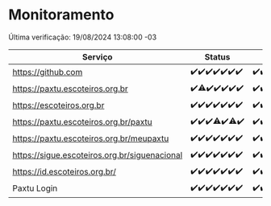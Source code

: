 # Monitoramento

Última verificação: 19/08/2024 13:08:00 -03

|Serviço|Status|Últimas 24h|
|---|---|---|
|https://github.com|<span title="2024-08-12: OK=23">✔️</span><span title="2024-08-13: OK=23">✔️</span><span title="2024-08-14: OK=23">✔️</span><span title="2024-08-15: OK=24">✔️</span><span title="2024-08-16: OK=24">✔️</span><span title="2024-08-17: OK=24">✔️</span><span title="2024-08-18: OK=16">✔️</span>|<span title="18/08/2024 14:04:00 -03 : 200">✔️</span><span title="18/08/2024 15:08:00 -03 : 200">✔️</span><span title="18/08/2024 16:05:00 -03 : 200">✔️</span><span title="18/08/2024 17:07:00 -03 : 200">✔️</span><span title="18/08/2024 18:05:00 -03 : 200">✔️</span><span title="18/08/2024 19:07:00 -03 : 200">✔️</span><span title="18/08/2024 20:07:00 -03 : 200">✔️</span><span title="18/08/2024 21:36:00 -03 : 200">✔️</span><span title="18/08/2024 23:01:00 -03 : 200">✔️</span><span title="19/08/2024 00:08:00 -03 : 200">✔️</span><span title="19/08/2024 01:09:00 -03 : 200">✔️</span><span title="19/08/2024 02:07:00 -03 : 200">✔️</span><span title="19/08/2024 03:11:00 -03 : 200">✔️</span><span title="19/08/2024 04:09:00 -03 : 200">✔️</span><span title="19/08/2024 05:10:00 -03 : 200">✔️</span><span title="19/08/2024 06:08:00 -03 : 200">✔️</span><span title="19/08/2024 07:09:00 -03 : 200">✔️</span><span title="19/08/2024 08:06:00 -03 : 200">✔️</span><span title="19/08/2024 09:13:00 -03 : 200">✔️</span><span title="19/08/2024 10:12:00 -03 : 200">✔️</span><span title="19/08/2024 11:08:00 -03 : 200">✔️</span><span title="19/08/2024 12:07:00 -03 : 200">✔️</span><span title="19/08/2024 13:08:00 -03 : 200">✔️</span>|
|https://paxtu.escoteiros.org.br|<span title="2024-08-12: OK=23">✔️</span><span title="2024-08-13: OK=22, Falhas=1">⚠️</span><span title="2024-08-14: OK=23">✔️</span><span title="2024-08-15: OK=24">✔️</span><span title="2024-08-16: OK=24">✔️</span><span title="2024-08-17: OK=24">✔️</span><span title="2024-08-18: OK=16">✔️</span>|<span title="18/08/2024 14:04:00 -03 : 200">✔️</span><span title="18/08/2024 15:08:00 -03 : 200">✔️</span><span title="18/08/2024 16:05:00 -03 : 200">✔️</span><span title="18/08/2024 17:07:00 -03 : 200">✔️</span><span title="18/08/2024 18:05:00 -03 : 200">✔️</span><span title="18/08/2024 19:07:00 -03 : 200">✔️</span><span title="18/08/2024 20:07:00 -03 : 200">✔️</span><span title="18/08/2024 21:36:00 -03 : 200">✔️</span><span title="18/08/2024 23:01:00 -03 : 200">✔️</span><span title="19/08/2024 00:08:00 -03 : 200">✔️</span><span title="19/08/2024 01:09:00 -03 : 200">✔️</span><span title="19/08/2024 02:07:00 -03 : 200">✔️</span><span title="19/08/2024 03:11:00 -03 : 200">✔️</span><span title="19/08/2024 04:09:00 -03 : 200">✔️</span><span title="19/08/2024 05:10:00 -03 : 200">✔️</span><span title="19/08/2024 06:08:00 -03 : 200">✔️</span><span title="19/08/2024 07:09:00 -03 : 200">✔️</span><span title="19/08/2024 08:06:00 -03 : 200">✔️</span><span title="19/08/2024 09:13:00 -03 : 200">✔️</span><span title="19/08/2024 10:12:00 -03 : 200">✔️</span><span title="19/08/2024 11:08:00 -03 : 200">✔️</span><span title="19/08/2024 12:07:00 -03 : 200">✔️</span><span title="19/08/2024 13:08:00 -03 : 200">✔️</span>|
|https://escoteiros.org.br|<span title="2024-08-12: OK=23">✔️</span><span title="2024-08-13: OK=23">✔️</span><span title="2024-08-14: OK=23">✔️</span><span title="2024-08-15: OK=24">✔️</span><span title="2024-08-16: OK=24">✔️</span><span title="2024-08-17: OK=24">✔️</span><span title="2024-08-18: OK=16">✔️</span>|<span title="18/08/2024 14:04:00 -03 : 200">✔️</span><span title="18/08/2024 15:08:00 -03 : 200">✔️</span><span title="18/08/2024 16:05:00 -03 : 200">✔️</span><span title="18/08/2024 17:07:00 -03 : 200">✔️</span><span title="18/08/2024 18:05:00 -03 : 200">✔️</span><span title="18/08/2024 19:07:00 -03 : 200">✔️</span><span title="18/08/2024 20:07:00 -03 : 200">✔️</span><span title="18/08/2024 21:36:00 -03 : 200">✔️</span><span title="18/08/2024 23:01:00 -03 : 200">✔️</span><span title="19/08/2024 00:08:00 -03 : 200">✔️</span><span title="19/08/2024 01:09:00 -03 : 200">✔️</span><span title="19/08/2024 02:07:00 -03 : 200">✔️</span><span title="19/08/2024 03:11:00 -03 : 200">✔️</span><span title="19/08/2024 04:09:00 -03 : 200">✔️</span><span title="19/08/2024 05:10:00 -03 : 200">✔️</span><span title="19/08/2024 06:08:00 -03 : 200">✔️</span><span title="19/08/2024 07:09:00 -03 : 200">✔️</span><span title="19/08/2024 08:06:00 -03 : 200">✔️</span><span title="19/08/2024 09:13:00 -03 : 200">✔️</span><span title="19/08/2024 10:12:00 -03 : 200">✔️</span><span title="19/08/2024 11:08:00 -03 : 200">✔️</span><span title="19/08/2024 12:07:00 -03 : 200">✔️</span><span title="19/08/2024 13:08:00 -03 : 200">✔️</span>|
|https://paxtu.escoteiros.org.br/paxtu|<span title="2024-08-12: OK=23">✔️</span><span title="2024-08-13: OK=23">✔️</span><span title="2024-08-14: OK=23">✔️</span><span title="2024-08-15: OK=23, Falhas=1">⚠️</span><span title="2024-08-16: OK=24">✔️</span><span title="2024-08-17: OK=23, Falhas=1">⚠️</span><span title="2024-08-18: OK=16">✔️</span>|<span title="18/08/2024 14:04:00 -03 : 200">✔️</span><span title="18/08/2024 15:08:00 -03 : 200">✔️</span><span title="18/08/2024 16:05:00 -03 : 200">✔️</span><span title="18/08/2024 17:07:00 -03 : 200">✔️</span><span title="18/08/2024 18:05:00 -03 : 200">✔️</span><span title="18/08/2024 19:07:00 -03 : 200">✔️</span><span title="18/08/2024 20:07:00 -03 : 200">✔️</span><span title="18/08/2024 21:36:00 -03 : 200">✔️</span><span title="18/08/2024 23:01:00 -03 : 200">✔️</span><span title="19/08/2024 00:08:00 -03 : 200">✔️</span><span title="19/08/2024 01:09:00 -03 : 200">✔️</span><span title="19/08/2024 02:07:00 -03 : 200">✔️</span><span title="19/08/2024 03:11:00 -03 : 200">✔️</span><span title="19/08/2024 04:09:00 -03 : 200">✔️</span><span title="19/08/2024 05:11:00 -03 : 200">✔️</span><span title="19/08/2024 06:08:00 -03 : 200">✔️</span><span title="19/08/2024 07:09:00 -03 : 200">✔️</span><span title="19/08/2024 08:06:00 -03 : 200">✔️</span><span title="19/08/2024 09:13:00 -03 : 200">✔️</span><span title="19/08/2024 10:12:00 -03 : 200">✔️</span><span title="19/08/2024 11:08:00 -03 : 200">✔️</span><span title="19/08/2024 12:07:00 -03 : 200">✔️</span><span title="19/08/2024 13:08:00 -03 : 200">✔️</span>|
|https://paxtu.escoteiros.org.br/meupaxtu|<span title="2024-08-12: OK=23">✔️</span><span title="2024-08-13: OK=23">✔️</span><span title="2024-08-14: OK=23">✔️</span><span title="2024-08-15: OK=24">✔️</span><span title="2024-08-16: OK=24">✔️</span><span title="2024-08-17: OK=24">✔️</span><span title="2024-08-18: OK=16">✔️</span>|<span title="18/08/2024 14:04:00 -03 : 200">✔️</span><span title="18/08/2024 15:08:00 -03 : 200">✔️</span><span title="18/08/2024 16:05:00 -03 : 200">✔️</span><span title="18/08/2024 17:07:00 -03 : 200">✔️</span><span title="18/08/2024 18:05:00 -03 : 200">✔️</span><span title="18/08/2024 19:07:00 -03 : 200">✔️</span><span title="18/08/2024 20:07:00 -03 : 200">✔️</span><span title="18/08/2024 21:36:00 -03 : 200">✔️</span><span title="18/08/2024 23:01:00 -03 : 200">✔️</span><span title="19/08/2024 00:08:00 -03 : 200">✔️</span><span title="19/08/2024 01:09:00 -03 : 200">✔️</span><span title="19/08/2024 02:07:00 -03 : 200">✔️</span><span title="19/08/2024 03:11:00 -03 : 200">✔️</span><span title="19/08/2024 04:09:00 -03 : 200">✔️</span><span title="19/08/2024 05:11:00 -03 : 200">✔️</span><span title="19/08/2024 06:08:00 -03 : 200">✔️</span><span title="19/08/2024 07:09:00 -03 : 200">✔️</span><span title="19/08/2024 08:06:00 -03 : 200">✔️</span><span title="19/08/2024 09:13:00 -03 : 200">✔️</span><span title="19/08/2024 10:12:00 -03 : 200">✔️</span><span title="19/08/2024 11:08:00 -03 : 200">✔️</span><span title="19/08/2024 12:07:00 -03 : 200">✔️</span><span title="19/08/2024 13:08:00 -03 : 200">✔️</span>|
|https://sigue.escoteiros.org.br/siguenacional|<span title="2024-08-12: OK=23">✔️</span><span title="2024-08-13: OK=23">✔️</span><span title="2024-08-14: OK=23">✔️</span><span title="2024-08-15: OK=24">✔️</span><span title="2024-08-16: OK=24">✔️</span><span title="2024-08-17: OK=24">✔️</span><span title="2024-08-18: OK=16">✔️</span>|<span title="18/08/2024 14:04:00 -03 : 200">✔️</span><span title="18/08/2024 15:08:00 -03 : 200">✔️</span><span title="18/08/2024 16:05:00 -03 : 200">✔️</span><span title="18/08/2024 17:07:00 -03 : 200">✔️</span><span title="18/08/2024 18:05:00 -03 : 200">✔️</span><span title="18/08/2024 19:07:00 -03 : 200">✔️</span><span title="18/08/2024 20:07:00 -03 : 200">✔️</span><span title="18/08/2024 21:36:00 -03 : 200">✔️</span><span title="18/08/2024 23:01:00 -03 : 200">✔️</span><span title="19/08/2024 00:08:00 -03 : 200">✔️</span><span title="19/08/2024 01:09:00 -03 : 200">✔️</span><span title="19/08/2024 02:07:00 -03 : 200">✔️</span><span title="19/08/2024 03:11:00 -03 : 200">✔️</span><span title="19/08/2024 04:09:00 -03 : 200">✔️</span><span title="19/08/2024 05:11:00 -03 : 200">✔️</span><span title="19/08/2024 06:08:00 -03 : 200">✔️</span><span title="19/08/2024 07:09:00 -03 : 200">✔️</span><span title="19/08/2024 08:06:00 -03 : 200">✔️</span><span title="19/08/2024 09:13:00 -03 : 200">✔️</span><span title="19/08/2024 10:12:00 -03 : 200">✔️</span><span title="19/08/2024 11:08:00 -03 : 200">✔️</span><span title="19/08/2024 12:07:00 -03 : 200">✔️</span><span title="19/08/2024 13:08:00 -03 : 200">✔️</span>|
|https://id.escoteiros.org.br/|<span title="2024-08-12: OK=23">✔️</span><span title="2024-08-13: OK=23">✔️</span><span title="2024-08-14: OK=23">✔️</span><span title="2024-08-15: OK=24">✔️</span><span title="2024-08-16: OK=24">✔️</span><span title="2024-08-17: OK=24">✔️</span><span title="2024-08-18: OK=16">✔️</span>|<span title="18/08/2024 14:04:00 -03 : 200">✔️</span><span title="18/08/2024 15:08:00 -03 : 200">✔️</span><span title="18/08/2024 16:05:00 -03 : 200">✔️</span><span title="18/08/2024 17:07:00 -03 : 200">✔️</span><span title="18/08/2024 18:05:00 -03 : 200">✔️</span><span title="18/08/2024 19:07:00 -03 : 200">✔️</span><span title="18/08/2024 20:07:00 -03 : 200">✔️</span><span title="18/08/2024 21:36:00 -03 : 200">✔️</span><span title="18/08/2024 23:01:00 -03 : 200">✔️</span><span title="19/08/2024 00:08:00 -03 : 200">✔️</span><span title="19/08/2024 01:09:00 -03 : 200">✔️</span><span title="19/08/2024 02:07:00 -03 : 200">✔️</span><span title="19/08/2024 03:11:00 -03 : 200">✔️</span><span title="19/08/2024 04:09:00 -03 : 200">✔️</span><span title="19/08/2024 05:11:00 -03 : 200">✔️</span><span title="19/08/2024 06:08:00 -03 : 200">✔️</span><span title="19/08/2024 07:09:00 -03 : 200">✔️</span><span title="19/08/2024 08:06:00 -03 : 200">✔️</span><span title="19/08/2024 09:13:00 -03 : 200">✔️</span><span title="19/08/2024 10:12:00 -03 : 200">✔️</span><span title="19/08/2024 11:08:00 -03 : 200">✔️</span><span title="19/08/2024 12:07:00 -03 : 200">✔️</span><span title="19/08/2024 13:08:00 -03 : 200">✔️</span>|
|Paxtu Login|<span title="2024-08-12: OK=23">✔️</span><span title="2024-08-13: OK=23">✔️</span><span title="2024-08-14: OK=23">✔️</span><span title="2024-08-15: OK=24">✔️</span><span title="2024-08-16: OK=24">✔️</span><span title="2024-08-17: OK=24">✔️</span><span title="2024-08-18: OK=16">✔️</span>|<span title="18/08/2024 14:04:00 -03 : 200">✔️</span><span title="18/08/2024 15:08:00 -03 : 200">✔️</span><span title="18/08/2024 16:05:00 -03 : 200">✔️</span><span title="18/08/2024 17:07:00 -03 : 200">✔️</span><span title="18/08/2024 18:05:00 -03 : 200">✔️</span><span title="18/08/2024 19:07:00 -03 : 200">✔️</span><span title="18/08/2024 20:07:00 -03 : 200">✔️</span><span title="18/08/2024 21:36:00 -03 : 200">✔️</span><span title="18/08/2024 23:01:00 -03 : 200">✔️</span><span title="19/08/2024 00:08:00 -03 : 200">✔️</span><span title="19/08/2024 01:09:00 -03 : 200">✔️</span><span title="19/08/2024 02:07:00 -03 : 200">✔️</span><span title="19/08/2024 03:11:00 -03 : 200">✔️</span><span title="19/08/2024 04:09:00 -03 : 200">✔️</span><span title="19/08/2024 05:11:00 -03 : 200">✔️</span><span title="19/08/2024 06:08:00 -03 : 200">✔️</span><span title="19/08/2024 07:09:00 -03 : 200">✔️</span><span title="19/08/2024 08:06:00 -03 : 200">✔️</span><span title="19/08/2024 09:13:00 -03 : 200">✔️</span><span title="19/08/2024 10:12:00 -03 : 200">✔️</span><span title="19/08/2024 11:08:00 -03 : 200">✔️</span><span title="19/08/2024 12:07:00 -03 : 200">✔️</span><span title="19/08/2024 13:08:00 -03 : 200">✔️</span>|
